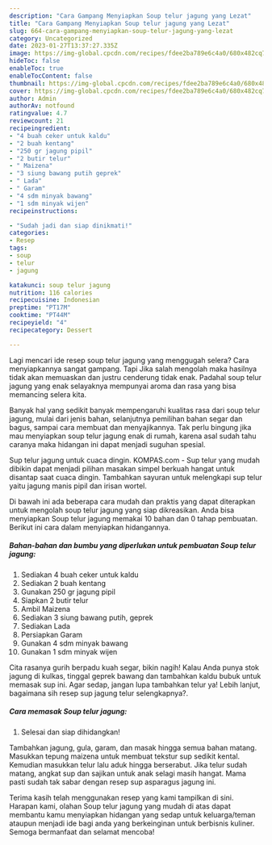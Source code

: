 ```yaml
---
description: "Cara Gampang Menyiapkan Soup telur jagung yang Lezat"
title: "Cara Gampang Menyiapkan Soup telur jagung yang Lezat"
slug: 664-cara-gampang-menyiapkan-soup-telur-jagung-yang-lezat
category: Uncategorized
date: 2023-01-27T13:37:27.335Z
image: https://img-global.cpcdn.com/recipes/fdee2ba789e6c4a0/680x482cq70/soup-telur-jagung-foto-resep-utama.jpg
hideToc: false
enableToc: true
enableTocContent: false
thumbnail: https://img-global.cpcdn.com/recipes/fdee2ba789e6c4a0/680x482cq70/soup-telur-jagung-foto-resep-utama.jpg
cover: https://img-global.cpcdn.com/recipes/fdee2ba789e6c4a0/680x482cq70/soup-telur-jagung-foto-resep-utama.jpg
author: Admin
authorAv: notfound
ratingvalue: 4.7
reviewcount: 21
recipeingredient:
- "4 buah ceker untuk kaldu"
- "2 buah kentang"
- "250 gr jagung pipil"
- "2 butir telur"
- " Maizena"
- "3 siung bawang putih geprek"
- " Lada"
- " Garam"
- "4 sdm minyak bawang"
- "1 sdm minyak wijen"
recipeinstructions:

- "Sudah jadi dan siap dinikmati!"
categories:
- Resep
tags:
- soup
- telur
- jagung

katakunci: soup telur jagung 
nutrition: 116 calories
recipecuisine: Indonesian
preptime: "PT17M"
cooktime: "PT44M"
recipeyield: "4"
recipecategory: Dessert

---
```



Lagi mencari ide resep soup telur jagung yang menggugah selera? Cara menyiapkannya sangat gampang. Tapi Jika salah mengolah maka hasilnya tidak akan memuaskan dan justru cenderung tidak enak. Padahal soup telur jagung yang enak selayaknya mempunyai aroma dan rasa yang bisa memancing selera kita.


Banyak hal yang sedikit banyak mempengaruhi kualitas rasa dari soup telur jagung, mulai dari jenis bahan, selanjutnya pemilihan bahan segar dan bagus, sampai cara membuat dan menyajikannya. Tak perlu bingung jika mau menyiapkan soup telur jagung enak di rumah, karena asal sudah tahu caranya maka hidangan ini dapat menjadi suguhan spesial.

Sup telur jagung untuk cuaca dingin. KOMPAS.com - Sup telur yang mudah dibikin dapat menjadi pilihan masakan simpel berkuah hangat untuk disantap saat cuaca dingin. Tambahkan sayuran untuk melengkapi sup telur yaitu jagung manis pipil dan irisan wortel.


Di bawah ini ada beberapa cara mudah dan praktis yang dapat diterapkan untuk mengolah soup telur jagung yang siap dikreasikan. Anda bisa menyiapkan Soup telur jagung memakai 10 bahan dan 0 tahap pembuatan. Berikut ini cara dalam menyiapkan hidangannya.

<!--inarticleads1-->

##### Bahan-bahan dan bumbu yang diperlukan untuk pembuatan Soup telur jagung:

1. Sediakan 4 buah ceker untuk kaldu
1. Sediakan 2 buah kentang
1. Gunakan 250 gr jagung pipil
1. Siapkan 2 butir telur
1. Ambil  Maizena
1. Sediakan 3 siung bawang putih, geprek
1. Sediakan  Lada
1. Persiapkan  Garam
1. Gunakan 4 sdm minyak bawang
1. Gunakan 1 sdm minyak wijen


Cita rasanya gurih berpadu kuah segar, bikin nagih! Kalau Anda punya stok jagung di kulkas, tinggal geprek bawang dan tambahkan kaldu bubuk untuk memasak sup ini. Agar sedap, jangan lupa tambahkan telur ya! Lebih lanjut, bagaimana sih resep sup jagung telur selengkapnya?. 

<!--inarticleads2-->

##### Cara memasak Soup telur jagung:


1. Selesai dan siap dihidangkan!

Tambahkan jagung, gula, garam, dan masak hingga semua bahan matang. Masukkan tepung maizena untuk membuat tekstur sup sedikit kental. Kemudian masukkan telur lalu aduk hingga berserabut. Jika telur sudah matang, angkat sup dan sajikan untuk anak selagi masih hangat. Mama pasti sudah tak sabar dengan resep sup asparagus jagung ini. 

Terima kasih telah menggunakan resep yang kami tampilkan di sini. Harapan kami, olahan Soup telur jagung yang mudah di atas dapat membantu kamu menyiapkan hidangan yang sedap untuk keluarga/teman ataupun menjadi ide bagi anda yang berkeinginan untuk berbisnis kuliner. Semoga bermanfaat dan selamat mencoba!
